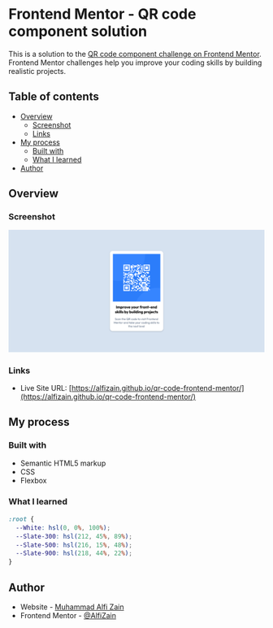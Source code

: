 # Frontend Mentor - QR code component solution

This is a solution to the [QR code component challenge on Frontend Mentor](https://www.frontendmentor.io/challenges/qr-code-component-iux_sIO_H). Frontend Mentor challenges help you improve your coding skills by building realistic projects.

## Table of contents

- [Overview](#overview)
  - [Screenshot](#screenshot)
  - [Links](#links)
- [My process](#my-process)
  - [Built with](#built-with)
  - [What I learned](#what-i-learned)
- [Author](#author)

## Overview

### Screenshot

![](./images/screenshot.png)

### Links

- Live Site URL: [https://alfizain.github.io/qr-code-frontend-mentor/](https://alfizain.github.io/qr-code-frontend-mentor/)

## My process

### Built with

- Semantic HTML5 markup
- CSS
- Flexbox

### What I learned

```css
:root {
  --White: hsl(0, 0%, 100%);
  --Slate-300: hsl(212, 45%, 89%);
  --Slate-500: hsl(216, 15%, 48%);
  --Slate-900: hsl(218, 44%, 22%);
}
```

## Author

- Website - [Muhammad Alfi Zain](https://alfizain.github.io/AlfiZain/)
- Frontend Mentor - [@AlfiZain](https://www.frontendmentor.io/profile/AlfiZain)
